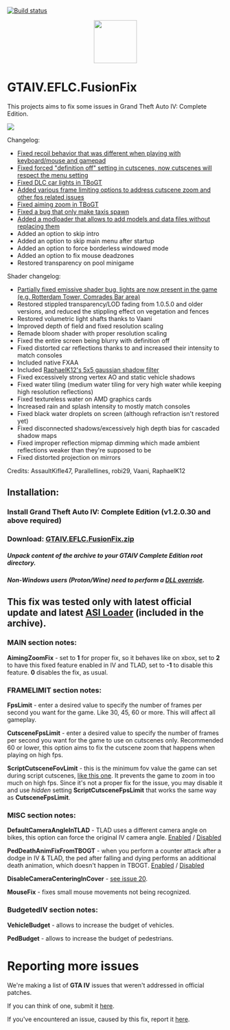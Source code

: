 [![Build status](https://ci.appveyor.com/api/projects/status/wwokiviriq3m52t6?svg=true)](https://ci.appveyor.com/project/ThirteenAG/gtaiv-eflc-fusionfix)

<p align="center">
  <img height="100" src="https://user-images.githubusercontent.com/4904157/63623173-921aaf00-c601-11e9-8b84-fc5803269323.png">
</p>

# GTAIV.EFLC.FusionFix

This projects aims to fix some issues in Grand Theft Auto IV: Complete Edition.

![](https://github.com/ThirteenAG/GTAIV.EFLC.FusionFix/assets/4904157/7e5ece68-6b00-4023-b87d-ed865d3e7997)

Changelog:

- [Fixed recoil behavior that was different when playing with keyboard/mouse and gamepad](https://github.com/GTAmodding/GTAIV-Issues-List/issues/6)
- [Fixed forced "definition off" setting in cutscenes, now cutscenes will respect the menu setting](https://github.com/GTAmodding/GTAIV-Issues-List/issues/5)
- [Fixed DLC car lights in TBoGT](https://github.com/GTAmodding/GTAIV-Issues-List/issues/3)
- [Added various frame limiting options to address cutscene zoom and other fps related issues](https://github.com/GTAmodding/GTAIV-Issues-List/issues/1)
- [Fixed aiming zoom in TBoGT](https://github.com/GTAmodding/GTAIV-Issues-List/issues/19)
- [Fixed a bug that only make taxis spawn](https://github.com/ThirteenAG/GTAIV.EFLC.FusionFix/issues/85)
- [Added a modloader that allows to add models and data files without replacing them](https://twitter.com/Ash_735/status/1671992742883328006)
- Added an option to skip intro
- Added an option to skip main menu after startup
- Added an option to force borderless windowed mode
- Added an option to fix mouse deadzones
- Restored transparency on pool minigame

Shader changelog:
- [Partially fixed emissive shader bug, lights are now present in the game (e.g. Rotterdam Tower, Comrades Bar area)](https://github.com/GTAmodding/GTAIV-Issues-List/issues/4)
- Restored stippled transparency/LOD fading from 1.0.5.0 and older versions, and reduced the stippling effect on vegetation and fences
- Restored volumetric light shafts thanks to Vaani
- Improved depth of field and fixed resolution scaling
- Remade bloom shader with proper resolution scaling
- Fixed the entire screen being blurry with definition off
- Fixed distorted car reflections thanks to  and increased their intensity to match consoles
- Included native FXAA
- Included [RaphaelK12's 5x5 gaussian shadow filter](https://github.com/RaphaelK12/GTA4-Improved-Soft-Shadows)
- Fixed excessively strong vertex AO and static vehicle shadows
- Fixed water tiling (medium water tiling for very high water while keeping high resolution reflections)
- Fixed textureless water on AMD graphics cards
- Increased rain and splash intensity to mostly match consoles
- Fixed black water droplets on screen (although refraction isn't restored yet)
- Fixed disconnected shadows/excessively high depth bias for cascaded shadow maps
- Fixed improper reflection mipmap dimming which made ambient reflections weaker than they're supposed to be
- Fixed distorted projection on mirrors

Credits: AssaultKifle47, Parallellines, robi29, Vaani, RaphaelK12

## Installation:

### Install Grand Theft Auto IV: Complete Edition (v1.2.0.30 and above required)

### **Download**: [GTAIV.EFLC.FusionFix.zip](https://github.com/ThirteenAG/GTAIV.EFLC.FusionFix/releases/latest/download/GTAIV.EFLC.FusionFix.zip)

##### Unpack content of the archive to your **GTAIV Complete Edition** root directory.
##### Non-Windows users (Proton/Wine) need to perform a [DLL override](https://cookieplmonster.github.io/setup-instructions/#proton-wine).

This fix was tested only with latest official update and latest [ASI Loader](https://github.com/ThirteenAG/Ultimate-ASI-Loader/releases/latest/download/Ultimate-ASI-Loader.zip) (included in the archive).
---

### **MAIN section notes**:

**AimingZoomFix** - set to **1** for proper fix, so it behaves like on xbox, set to **2** to have this fixed feature enabled in IV and TLAD, set to **-1** to disable this feature. **0** disables the fix, as usual.

### **FRAMELIMIT section notes**:

**FpsLimit** - enter a desired value to specify the number of frames per second you want for the game. Like 30, 45, 60 or more. This will affect all gameplay.

**CutsceneFpsLimit** - enter a desired value to specify the number of frames per second you want for the game to use on cutscenes only. Recommended 60 or lower, this option aims to fix the cutscene zoom that happens when playing on high fps.

**ScriptCutsceneFovLimit** - this is the minimum fov value the game can set during script cutscenes, [like this one](https://www.youtube.com/watch?v=NzKw7ijHG10&hd=1). It prevents the game to zoom in too much on high fps. Since it's not a proper fix for the issue, you may disable it and use _hidden_ setting **ScriptCutsceneFpsLimit** that works the same way as **CutsceneFpsLimit**.

### **MISC section notes**:

**DefaultCameraAngleInTLAD** - TLAD uses a different camera angle on bikes, this option can force the original IV camera angle. [Enabled](https://i.imgur.com/PqFHJfU.jpg) / [Disabled](https://i.imgur.com/5kM5Sgn.jpg)

**PedDeathAnimFixFromTBOGT** - when you perform a counter attack after a dodge in IV & TLAD, the ped after falling and dying performs an additional death animation, which doesn't happen in TBOGT. [Enabled](https://imgur.com/EYsiGPe) / [Disabled](https://imgur.com/CR3LEdR)

**DisableCameraCenteringInCover** - [see issue 20](https://github.com/GTAmodding/GTAIV-Issues-List/issues/20).

**MouseFix** - fixes small mouse movements not being recognized.

### **BudgetedIV section notes**:
**VehicleBudget** - allows to increase the budget of vehicles.

**PedBudget** - allows to increase the budget of pedestrians.

# Reporting more issues

We're making a list of **GTA IV** issues that weren't addressed in official patches.

If you can think of one, submit it [here](https://github.com/GTAmodding/GTAIV-Issues-List/issues).

If you've encountered an issue, caused by this fix, report it [here](https://github.com/ThirteenAG/GTAIV.EFLC.FusionFix/issues).
